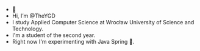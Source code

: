 - 👋 
- Hi, I’m @TheYGD
- I study Applied Computer Science at Wrocław University of Science and Technology.
- I'm a student of the second year.
- Right now I'm experimenting with Java Spring 🌿.

<!---
TheYGD/TheYGD is a ✨ special ✨ repository because its `README.md` (this file) appears on your GitHub profile.
You can click the Preview link to take a look at your changes.
--->
